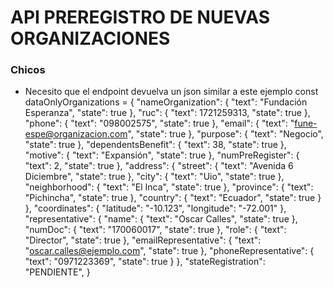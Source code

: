 # API PREREGISTRO DE NUEVAS ORGANIZACIONES

### Chicos 
- Necesito que el endpoint devuelva un json similar a este ejemplo
  const dataOnlyOrganizations = {
    "nameOrganization": { "text": "Fundación Esperanza", "state": true },
    "ruc": { "text": 1721259313, "state": true },
    "phone": { "text": "098002575", "state": true },
    "email": { "text": "fune-espe@organizacion.com", "state": true },
    "purpose": { "text": "Negocio", "state": true },
    "dependentsBenefit": { "text": 38, "state": true },
    "motive": { "text": "Expansión", "state": true },
    "numPreRegister": { "text": 2, "state": true },
    "address": {
        "street": { "text": "Avenida 6 Diciembre", "state": true },
        "city": { "text": "Uio", "state": true },
        "neighborhood": { "text": "El Inca", "state": true },
        "province": { "text": "Pichincha", "state": true },
        "country": { "text": "Ecuador", "state": true }
    },
    "coordinates": {
        "latitude": "-10.123",
        "longitude": "-72.001"
    },
    "representative": {
        "name": { "text": "Oscar Calles", "state": true },
        "numDoc": { "text": "170060017", "state": true },
        "role": { "text": "Director", "state": true },
        "emailRepresentative": { "text": "oscar.calles@ejemplo.com", "state": true },
        "phoneRepresentative": { "text": "0971223369", "state": true }
    },
    "stateRegistration": "PENDIENTE",
}
